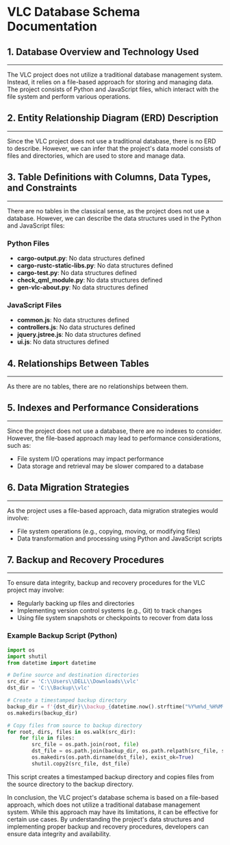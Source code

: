 **VLC Database Schema Documentation**
=====================================

## 1. Database Overview and Technology Used
-----------------------------------------

The VLC project does not utilize a traditional database management system. Instead, it relies on a file-based approach for storing and managing data. The project consists of Python and JavaScript files, which interact with the file system and perform various operations.

## 2. Entity Relationship Diagram (ERD) Description
------------------------------------------------

Since the VLC project does not use a traditional database, there is no ERD to describe. However, we can infer that the project's data model consists of files and directories, which are used to store and manage data.

## 3. Table Definitions with Columns, Data Types, and Constraints
-----------------------------------------------------------

There are no tables in the classical sense, as the project does not use a database. However, we can describe the data structures used in the Python and JavaScript files:

### Python Files

*   **cargo-output.py**: No data structures defined
*   **cargo-rustc-static-libs.py**: No data structures defined
*   **cargo-test.py**: No data structures defined
*   **check_qml_module.py**: No data structures defined
*   **gen-vlc-about.py**: No data structures defined

### JavaScript Files

*   **common.js**: No data structures defined
*   **controllers.js**: No data structures defined
*   **jquery.jstree.js**: No data structures defined
*   **ui.js**: No data structures defined

## 4. Relationships Between Tables
-------------------------------

As there are no tables, there are no relationships between them.

## 5. Indexes and Performance Considerations
-----------------------------------------

Since the project does not use a database, there are no indexes to consider. However, the file-based approach may lead to performance considerations, such as:

*   File system I/O operations may impact performance
*   Data storage and retrieval may be slower compared to a database

## 6. Data Migration Strategies
------------------------------

As the project uses a file-based approach, data migration strategies would involve:

*   File system operations (e.g., copying, moving, or modifying files)
*   Data transformation and processing using Python and JavaScript scripts

## 7. Backup and Recovery Procedures
-----------------------------------

To ensure data integrity, backup and recovery procedures for the VLC project may involve:

*   Regularly backing up files and directories
*   Implementing version control systems (e.g., Git) to track changes
*   Using file system snapshots or checkpoints to recover from data loss

### Example Backup Script (Python)
```python
import os
import shutil
from datetime import datetime

# Define source and destination directories
src_dir = 'C:\\Users\\DELL\\Downloads\\vlc'
dst_dir = 'C:\\Backup\\vlc'

# Create a timestamped backup directory
backup_dir = f'{dst_dir}\\backup_{datetime.now().strftime("%Y%m%d_%H%M%S")}'
os.makedirs(backup_dir)

# Copy files from source to backup directory
for root, dirs, files in os.walk(src_dir):
    for file in files:
        src_file = os.path.join(root, file)
        dst_file = os.path.join(backup_dir, os.path.relpath(src_file, src_dir))
        os.makedirs(os.path.dirname(dst_file), exist_ok=True)
        shutil.copy2(src_file, dst_file)
```
This script creates a timestamped backup directory and copies files from the source directory to the backup directory.

In conclusion, the VLC project's database schema is based on a file-based approach, which does not utilize a traditional database management system. While this approach may have its limitations, it can be effective for certain use cases. By understanding the project's data structures and implementing proper backup and recovery procedures, developers can ensure data integrity and availability.